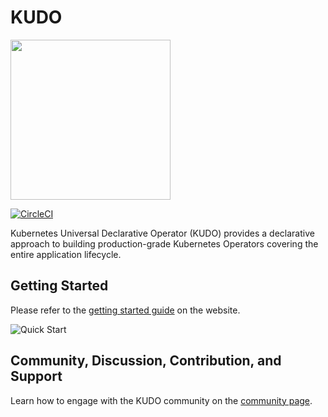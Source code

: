 # KUDO

<img src="https://kudo.dev/images/kudo_horizontal_color@2x.png" srcset="https://kudo.dev/images/kudo_horizontal_color@2x.png 2x" width="256">

[![CircleCI](https://circleci.com/gh/kudobuilder/kudo.svg?style=svg)](https://circleci.com/gh/kudobuilder/kudo)

Kubernetes Universal Declarative Operator (KUDO) provides a declarative approach to building production-grade Kubernetes Operators covering the entire application lifecycle.

## Getting Started

Please refer to the [getting started guide](https://kudo.dev/docs/getting-started/) on the website.

![Quick Start](docs/images/quickstart-0.1.0.gif)

## Community, Discussion, Contribution, and Support

Learn how to engage with the KUDO community on the [community page](https://kudo.dev/docs/community/).
